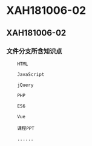 # XAH181006-02

## XAH181006-02

### 文件分支所含知识点
```
	HTML
	
	JavaScript
	
	jQuery
	
	PHP
	
	ES6
	
	Vue
	
	课程PPT
	
	......
```

